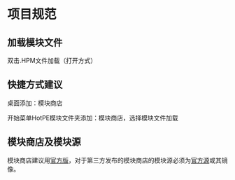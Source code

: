 # 项目规范

## 加载模块文件
双击.HPM文件加载（打开方式）

## 快捷方式建议
桌面添加：模块商店

开始菜单HotPE模块文件夹添加：模块商店，选择模块文件加载

## 模块商店及模块源
模块商店建议用[官方版](https://p0.hotpe.top/HotPE%E6%A8%A1%E5%9D%97/HPMMGR.exe)，对于第三方发布的模块商店的模块源必须为[官方源](/devdoc/API.html#%E8%8E%B7%E5%8F%96hotpe%E6%A8%A1%E5%9D%97%E5%88%97%E8%A1%A8)或其镜像。


